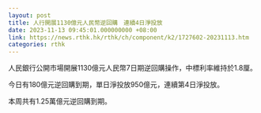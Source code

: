 ```yaml
---
layout: post
title: 人行開展1130億元人民幣逆回購　連續4日淨投放
date: 2023-11-13 09:45:01.000000000 +08:00
link: https://news.rthk.hk/rthk/ch/component/k2/1727602-20231113.htm
categories: rthk
---
```


人民銀行公開市場開展1130億元人民幣7日期逆回購操作，中標利率維持於1.8厘。

今日有180億元逆回購到期，單日淨投放950億元，連續第4日淨投放。

本周共有1.25萬億元逆回購到期。
